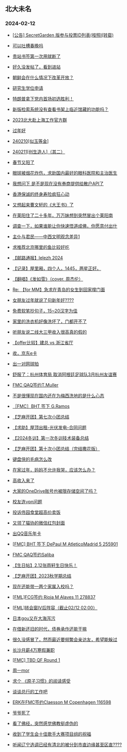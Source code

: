 ## 北大未名 
### 2024-02-12

+ [[公告] SecretGarden 版参与投票ID列表(按照I(转载)](https://bbs.pku.edu.cn/v2/post-read.php?bid=1&threadid=18747334)

+ [可以吐槽春晚吗](https://bbs.pku.edu.cn/v2/post-read.php?bid=890&threadid=18747085)

+ [贵站书签第一次用就断了](https://bbs.pku.edu.cn/v2/post-read.php?bid=162&threadid=18747338)

+ [好久没发帖了，看到进站](https://bbs.pku.edu.cn/v2/post-read.php?bid=130&threadid=18734760)

+ [朝鲜会在什么情况下改革开放？](https://bbs.pku.edu.cn/v2/post-read.php?bid=155&threadid=18747141)

+ [研究生学位申请](https://bbs.pku.edu.cn/v2/post-read.php?bid=138&threadid=18747328)

+ [特朗普拿下党内首场初选胜利！](https://bbs.pku.edu.cn/v2/post-read.php?bid=155&threadid=18740278)

+ [新版检索系统没有查看书架上临近馆藏的功能吗？](https://bbs.pku.edu.cn/v2/post-read.php?bid=25&threadid=18747395)

+ [2023北大赴上海工作官方群](https://bbs.pku.edu.cn/v2/post-read.php?bid=472&threadid=18573173)

+ [过年好](https://bbs.pku.edu.cn/v2/post-read.php?bid=468&threadid=18747122)

+ [240210[似玉等金]](https://bbs.pku.edu.cn/v2/post-read.php?bid=104&threadid=18747307)

+ [240211[创生造人]（其二）](https://bbs.pku.edu.cn/v2/post-read.php?bid=104&threadid=18747314)

+ [春节又阳了](https://bbs.pku.edu.cn/v2/post-read.php?bid=244&threadid=18747312)

+ [眼球被烟花炸伤，求助国内最好的眼科医院和主治医生](https://bbs.pku.edu.cn/v2/post-read.php?bid=244&threadid=18747221)

+ [我想问下 是不是现在没有券商提供给散户API了](https://bbs.pku.edu.cn/v2/post-read.php?bid=249&threadid=18747378)

+ [香港保诚的终身寿险疯狂心动](https://bbs.pku.edu.cn/v2/post-read.php?bid=249&threadid=18744949)

+ [又想起来曹文轩的《大王书》了](https://bbs.pku.edu.cn/v2/post-read.php?bid=218&threadid=18747082)

+ [在莱阳住了二十多年，万万妹想到突然冒出个莱阳南](https://bbs.pku.edu.cn/v2/post-read.php?bid=647&threadid=18747389)

+ [调查一下，如果谁能让你快速悟道成佛，你愿意付出什](https://bbs.pku.edu.cn/v2/post-read.php?bid=10&threadid=18739343)

+ [主仆与君民——中西文明观念差异1](https://bbs.pku.edu.cn/v2/post-read.php?bid=10&threadid=18746266)

+ [求推荐北京哪里的鱼比较好吃](https://bbs.pku.edu.cn/v2/post-read.php?bid=90&threadid=18722769)

+ [【邮路通报】lelezh 2024](https://bbs.pku.edu.cn/v2/post-read.php?bid=1367&threadid=18747369)

+ [【记录】屋里厢，四个人，1445，两星正好。](https://bbs.pku.edu.cn/v2/post-read.php?bid=90&threadid=18667701)

+ [【翻唱】《发如雪》（cover. 周杰伦）](https://bbs.pku.edu.cn/v2/post-read.php?bid=79&threadid=18747329)

+ [Re: 【for MM】急求在青岛的女生到回家撑门面](https://bbs.pku.edu.cn/v2/post-read.php?bid=167&threadid=18747368)

+ [女朋友过年就说了句新年好????](https://bbs.pku.edu.cn/v2/post-read.php?bid=36&threadid=18747155)

+ [免费软笔抄句子，15~20汉字为佳](https://bbs.pku.edu.cn/v2/post-read.php?bid=103&threadid=18747149)

+ [家里的洗衣机好像洗坏了，门都开不了](https://bbs.pku.edu.cn/v2/post-read.php?bid=176&threadid=18747324)

+ [听朋友说二线大三甲收入很高真的假的](https://bbs.pku.edu.cn/v2/post-read.php?bid=99&threadid=18747230)

+ [【offer比较】建总 vs 浙江省厅](https://bbs.pku.edu.cn/v2/post-read.php?bid=99&threadid=18747086)

+ [收，京东e卡](https://bbs.pku.edu.cn/v2/post-read.php?bid=71&threadid=18747397)

+ [出一对网球拍](https://bbs.pku.edu.cn/v2/post-read.php?bid=71&threadid=18666012)

+ [舒服了：杭州体育局 取消阿根廷足球队3月杭州友谊赛](https://bbs.pku.edu.cn/v2/post-read.php?bid=93&threadid=18747091)

+ [FMC QAQ签约T.Muller](https://bbs.pku.edu.cn/v2/post-read.php?bid=519&threadid=18747367)

+ [不是很懂现在国内还在为梅西洗地的是什么心态](https://bbs.pku.edu.cn/v2/post-read.php?bid=93&threadid=18747337)

+ [［FMC］BHT 签下 G.Ramos](https://bbs.pku.edu.cn/v2/post-read.php?bid=519&threadid=18747348)

+ [【芝麻开团】第七次小团总结](https://bbs.pku.edu.cn/v2/post-read.php?bid=696&threadid=18706176)

+ [【求助】屋顶出租-光伏发电-合同问题](https://bbs.pku.edu.cn/v2/post-read.php?bid=301&threadid=18744549)

+ [【2024冬训】第一次冬训技术装备总结](https://bbs.pku.edu.cn/v2/post-read.php?bid=224&threadid=18747284)

+ [【芝麻开团】第十次小团总结（完结撒花版）](https://bbs.pku.edu.cn/v2/post-read.php?bid=696&threadid=18747171)

+ [键盘侠的毛病怎么改](https://bbs.pku.edu.cn/v2/post-read.php?bid=690&threadid=18747377)

+ [在家过年，妈妈不允许我哭，应该怎么办？](https://bbs.pku.edu.cn/v2/post-read.php?bid=690&threadid=18746913)

+ [高收入来了](https://bbs.pku.edu.cn/v2/post-read.php?bid=543&threadid=18747065)

+ [大家的OneDrive账号也被限存储空间了吗？](https://bbs.pku.edu.cn/v2/post-read.php?bid=668&threadid=18747058)

+ [校友连vpn问题](https://bbs.pku.edu.cn/v2/post-read.php?bid=668&threadid=18746335)

+ [投诉佟园食堂超高价卖饭](https://bbs.pku.edu.cn/v2/post-read.php?bid=438&threadid=18747159)

+ [又领了猫协的微信红包封面](https://bbs.pku.edu.cn/v2/post-read.php?bid=97&threadid=18747179)

+ [出QQ音乐年卡](https://bbs.pku.edu.cn/v2/post-read.php?bid=71&threadid=18747435)

+ [[FMC] BHT 签下 DePaul M AtleticoMadrid 5 255901](https://bbs.pku.edu.cn/v2/post-read.php?bid=519&threadid=18747444)

+ [FMC QAQ签约Saliba](https://bbs.pku.edu.cn/v2/post-read.php?bid=519&threadid=18747440)

+ [【生日帖】2.12张雨轩生日快乐！](https://bbs.pku.edu.cn/v2/post-read.php?bid=224&threadid=18747434)

+ [【芝麻开团】2023秋学期总结](https://bbs.pku.edu.cn/v2/post-read.php?bid=696&threadid=18747446)

+ [现在还能带一两个家属入校吗？](https://bbs.pku.edu.cn/v2/post-read.php?bid=1431&threadid=18747188)

+ [[FML]FCG签约 Rioja M Alaves 11 278837](https://bbs.pku.edu.cn/v2/post-read.php?bid=519&threadid=18747245)

+ [[FML]转会窗IV后阵容（截止02/12 02:00）](https://bbs.pku.edu.cn/v2/post-read.php?bid=519&threadid=18747451)

+ [日本gou又在大海泻污](https://bbs.pku.edu.cn/v2/post-read.php?bid=155&threadid=18747447)

+ [在借新还旧的时代，债券承作还能干嘛](https://bbs.pku.edu.cn/v2/post-read.php?bid=99&threadid=18747396)

+ [很久没感冒了，然而最近要频繁会亲访友，希望能躲过](https://bbs.pku.edu.cn/v2/post-read.php?bid=244&threadid=18747394)

+ [长沙月薪4万寒假兼职](https://bbs.pku.edu.cn/v2/post-read.php?bid=845&threadid=18747456)

+ [[FMC] TBD QF Round 1](https://bbs.pku.edu.cn/v2/post-read.php?bid=519&threadid=18747459)

+ [周一mor](https://bbs.pku.edu.cn/v2/post-read.php?bid=468&threadid=18747464)

+ [求个 《原子习惯》的阅读感受](https://bbs.pku.edu.cn/v2/post-read.php?bid=53&threadid=18747463)

+ [谈谈总行的工作吧](https://bbs.pku.edu.cn/v2/post-read.php?bid=99&threadid=18321878)

+ [ERK在FMC签约Claesson M Copenhagen 116598](https://bbs.pku.edu.cn/v2/post-read.php?bid=519&threadid=18747457)

+ [爷爷死了](https://bbs.pku.edu.cn/v2/post-read.php?bid=690&threadid=18747399)

+ [看了佛经，突然感觉佛教挺虚伪的](https://bbs.pku.edu.cn/v2/post-read.php?bid=10&threadid=18745982)

+ [收到了学生会十佳歌手大赛项目组的祝福](https://bbs.pku.edu.cn/v2/post-read.php?bid=79&threadid=18747081)

+ [听闻辽宁选调已经有清北的被分到市直边缘甚至区直????](https://bbs.pku.edu.cn/v2/post-read.php?bid=99&threadid=18746993)

